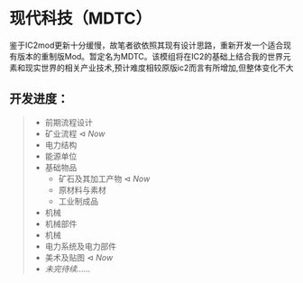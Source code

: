 # 现代科技（MDTC）

鉴于IC2mod更新十分缓慢，故笔者欲依照其现有设计思路，重新开发一个适合现有版本的重制版Mod。暂定名为MDTC。该模组将在IC2的基础上结合我的世界元素和现实世界的相关产业技术,预计难度相较原版ic2而言有所增加,但整体变化不大

## 开发进度：
> - 前期流程设计
>  - 矿业流程  $\lhd$ *Now*
>  - 电力结构
>  - 能源单位
> - 基础物品
>   - 矿石及其加工产物 $\lhd$ *Now*
>   - 原材料与素材
>   - 工业制成品
> - 机械
>  - 机械部件
>  - 机械
>  - 电力系统及电力部件
> - 美术及贴图  $\lhd$ *Now*
> - *未完待续......*
